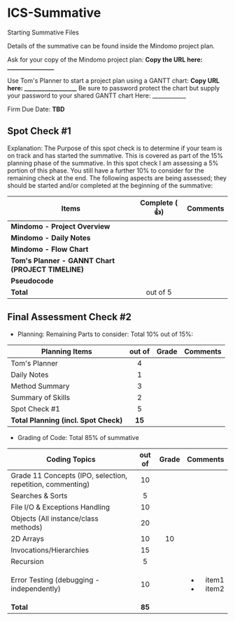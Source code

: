 # ICS-Summative
Starting Summative Files

Details of the summative can be found inside the Mindomo project plan.

Ask for your copy of the Mindomo project plan:  **Copy the URL here: ________________**

Use Tom's Planner to start a project plan using a GANTT chart: **Copy URL here: __________________**
Be sure to password protect the chart but supply your password to your shared GANTT chart Here: ____________

Firm Due Date: **TBD**


Spot Check #1
---------------

Explanation: The Purpose of this spot check is to determine if your team is on track and has started the summative. This is covered as part of the 15% planning phase of the summative. In this spot check I am assessing a 5% portion of this phase. You still have a further 10% to consider for the remaining check at the end. The following aspects are being assessed; they should be started and/or completed at the beginning of the summative:

Items | Complete ( :+1:) | Comments
------|:---------:|---------
**Mindomo - Project Overview**  |  |
**Mindomo - Daily Notes**  |  |
**Mindomo - Flow Chart**  |  |
**Tom's Planner - GANNT Chart (PROJECT TIMELINE)** |  |
**Pseudocode** | | 
**Total** | out of 5 | 

Final Assessment Check #2
------------------------

* Planning: Remaining Parts to consider: Total 10% out of 15%:

Planning Items | out of | Grade | Comments
------|:----------:|:-------:|--------
Tom's Planner | 4 | |
Daily Notes | 1 | |
Method Summary | 3 | |
Summary of Skills | 2 | | 
Spot Check #1 | 5 | | 
**Total Planning (incl. Spot Check)** | **15** |  |


* Grading of Code: Total 85% of summative

Coding Topics | out of | Grade | Comments
-------|:--------:|:--------:|------------:|
Grade 11 Concepts (IPO, selection, repetition, commenting) | 10 | |
Searches & Sorts | 5 | | 
File I/O & Exceptions Handling | 10 | |
Objects (All instance/class methods) | 20 | |
2D Arrays | 10 | 10 | 
Invocations/Hierarchies | 15 | |
Recursion | 5 | |
Error Testing (debugging - independently) | 10 |  | <ul><li>item1</li><li>item2</li></ul>
**Total** | **85** |  |



